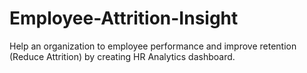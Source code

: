 # Employee-Attrition-Insight
Help an organization to employee performance and improve retention (Reduce Attrition) by creating HR Analytics dashboard.

